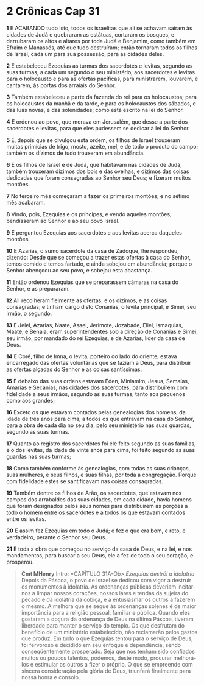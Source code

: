 # 2 Crônicas Cap 31

**1** 	E ACABANDO tudo isto, todos os israelitas que ali se achavam saíram às cidades de Judá e quebraram as estátuas, cortaram os bosques, e derrubaram os altos e altares por toda Judá e Benjamim, como também em Efraim e Manassés, até que tudo destruíram; então tornaram todos os filhos de Israel, cada um para sua possessão, para as cidades deles.

**2** 	E estabeleceu Ezequias as turmas dos sacerdotes e levitas, segundo as suas turmas, a cada um segundo o seu ministério; aos sacerdotes e levitas para o holocausto e para as ofertas pacíficas, para ministrarem, louvarem, e cantarem, às portas dos arraiais do Senhor.

**3** 	Também estabeleceu a parte da fazenda do rei para os holocaustos; para os holocaustos da manhã e da tarde, e para os holocaustos dos sábados, e das luas novas, e das solenidades; como está escrito na lei do Senhor.

**4** 	E ordenou ao povo, que morava em Jerusalém, que desse a parte dos sacerdotes e levitas, para que eles pudessem se dedicar à lei do Senhor.

**5** 	E, depois que se divulgou esta ordem, os filhos de Israel trouxeram muitas primícias de trigo, mosto, azeite, mel, e de todo o produto do campo; também os dízimos de tudo trouxeram em abundância.

**6** 	E os filhos de Israel e de Judá, que habitavam nas cidades de Judá, também trouxeram dízimos dos bois e das ovelhas, e dízimos das coisas dedicadas que foram consagradas ao Senhor seu Deus; e fizeram muitos montões.

**7** 	No terceiro mês começaram a fazer os primeiros montões; e no sétimo mês acabaram.

**8** 	Vindo, pois, Ezequias e os príncipes, e vendo aqueles montões, bendisseram ao Senhor e ao seu povo Israel.

**9** 	E perguntou Ezequias aos sacerdotes e aos levitas acerca daqueles montões.

**10** 	E Azarias, o sumo sacerdote da casa de Zadoque, lhe respondeu, dizendo: Desde que se começou a trazer estas ofertas à casa do Senhor, temos comido e temos fartado, e ainda sobejou em abundância; porque o Senhor abençoou ao seu povo, e sobejou esta abastança.

**11** 	Então ordenou Ezequias que se preparassem câmaras na casa do Senhor, e as prepararam.

**12** 	Ali recolheram fielmente as ofertas, e os dízimos, e as coisas consagradas; e tinham cargo disto Conanias, o levita principal, e Simei, seu irmão, o segundo.

**13** 	E Jeiel, Azarias, Naate, Asael, Jerimote, Jozabade, Eliel, Ismaquias, Maate, e Benaia, eram superintendentes sob a direção de Conanias e Simei, seu irmão, por mandado do rei Ezequias, e de Azarias, líder da casa de Deus.

**14** 	E Coré, filho de Imna, o levita, porteiro do lado do oriente, estava encarregado das ofertas voluntárias que se faziam a Deus, para distribuir as ofertas alçadas do Senhor e as coisas santíssimas.

**15** 	E debaixo das suas ordens estavam Éden, Miniamim, Jesua, Semaías, Amarias e Secanias, nas cidades dos sacerdotes, para distribuírem com fidelidade a seus irmãos, segundo as suas turmas, tanto aos pequenos como aos grandes;

**16** 	Exceto os que estavam contados pelas genealogias dos homens, da idade de três anos para cima, a todos os que entravam na casa do Senhor, para a obra de cada dia no seu dia, pelo seu ministério nas suas guardas, segundo as suas turmas.

**17** 	Quanto ao registro dos sacerdotes foi ele feito segundo as suas famílias, e o dos levitas, da idade de vinte anos para cima, foi feito segundo as suas guardas nas suas turmas;

**18** 	Como também conforme às genealogias, com todas as suas crianças, suas mulheres, e seus filhos, e suas filhas, por toda a congregação. Porque com fidelidade estes se santificavam nas coisas consagradas.

**19** 	Também dentre os filhos de Arão, os sacerdotes, que estavam nos campos dos arrabaldes das suas cidades, em cada cidade, havia homens que foram designados pelos seus nomes para distribuírem as porções a todo o homem entre os sacerdotes e a todos os que estavam contados entre os levitas.

**20** 	E assim fez Ezequias em todo o Judá; e fez o que era bom, e reto, e verdadeiro, perante o Senhor seu Deus.

**21** 	E toda a obra que começou no serviço da casa de Deus, e na lei, e nos mandamentos, para buscar a seu Deus, ele a fez de todo o seu coração, e prosperou.


> **Cmt MHenry** Intro: *CAPÍTULO 31A-Ob> *Ezequias destrói a idolatria* Depois da Páscoa, o povo de Israel se dedicou com vigor a destruir os monumentos à idolatria. As ordenanças públicas deveriam incitar-nos a limpar nossos corações, nossos lares e tendas da sujeira do pecado e da idolatria da cobiça, e a entusiasmar os outros a fazerem o mesmo. A melhora que se segue às ordenanças solenes é de maior importância para a religião pessoal, familiar e pública. Quando eles gostaram a doçura da ordenança de Deus na última Páscoa, tiveram liberdade para manter o serviço do templo. Os que desfrutam do benefício de um ministério estabelecido, não reclamarão pelos gastos que produz. Em tudo o que Ezequias tentou para o serviço de Deus, foi fervoroso e decidido em seu enfoque e dependência, sendo conseqüentemente prosperado. Seja que nos tenham sido confiados muitos ou poucos talentos, podemos, deste modo, procurar melhorá-los e estimular os outros a fizer o próprio. O que se empreende com sincera consideração pela glória de Deus, triunfará finalmente para nossa honra e consolo.